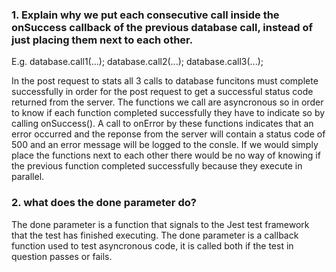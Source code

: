 ### 1. Explain why we put each consecutive call inside the onSuccess callback of the previous database call, instead of just placing them next to each other.
E.g.
database.call1(...);
database.call2(...);
database.call3(...);

In the post request to stats all 3 calls to database funcitons must complete successfully in order for the post request to get a successful status code returned from the server. The functions we call are asyncronous so in order to know if each function completed successfully they have to indicate so by calling onSuccess(). A call to onError by these functions indicates that an error occurred and the reponse from the server will contain a status code of 500 and an error message will be logged to the consle. If we would simply place the functions next to each other there would be no way of knowing if the previous function completed successfully because they execute in parallel.

### 2. what does the done parameter do?
The done parameter is a function that signals to the Jest test framework that the test has finished executing. The done parameter is a callback function used to test asyncronous code, it is called both if the test in question passes or fails.
